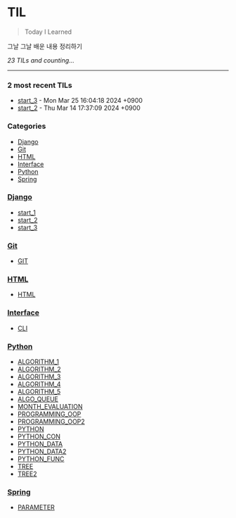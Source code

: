 # TIL
> Today I Learned

그날 그날 배운 내용 정리하기


_23 TILs and counting..._

---

### 2 most recent TILs

- [start_3](Django/start_3.md) - Mon Mar 25 16:04:18 2024 +0900
- [start_2](Django/start_2.md) - Thu Mar 14 17:37:09 2024 +0900

### Categories

- [Django](#Django)
- [Git](#Git)
- [HTML](#HTML)
- [Interface](#Interface)
- [Python](#Python)
- [Spring](#Spring)

### [Django](#Django)
- [start_1](Django/start_1.md)
- [start_2](Django/start_2.md)
- [start_3](Django/start_3.md)

### [Git](#Git)
- [GIT](Git/GIT.md)

### [HTML](#HTML)
- [HTML](HTML/HTML.md)

### [Interface](#Interface)
- [CLI](Interface/CLI.md)

### [Python](#Python)
- [ALGORITHM_1](Python/ALGORITHM_1.md)
- [ALGORITHM_2](Python/ALGORITHM_2.md)
- [ALGORITHM_3](Python/ALGORITHM_3.md)
- [ALGORITHM_4](Python/ALGORITHM_4.md)
- [ALGORITHM_5](Python/ALGORITHM_5.md)
- [ALGO_QUEUE](Python/ALGO_QUEUE.md)
- [MONTH_EVALUATION](Python/MONTH_EVALUATION.md)
- [PROGRAMMING_OOP](Python/PROGRAMMING_OOP.md)
- [PROGRAMMING_OOP2](Python/PROGRAMMING_OOP2.md)
- [PYTHON](Python/PYTHON.md)
- [PYTHON_CON](Python/PYTHON_CON.md)
- [PYTHON_DATA](Python/PYTHON_DATA.md)
- [PYTHON_DATA2](Python/PYTHON_DATA2.md)
- [PYTHON_FUNC](Python/PYTHON_FUNC.md)
- [TREE](Python/TREE.md)
- [TREE2](Python/TREE2.md)

### [Spring](#Spring)
- [PARAMETER](Spring/PARAMETER.md)

[1]: https://simonwillison.net/2020/Apr/20/self-rewriting-readme/
[2]: https://github.com/jbranchaud/til

